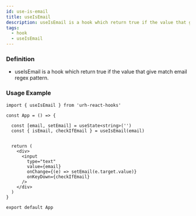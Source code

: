 ```yaml
---
id: use-is-email
title: useIsEmail
description: useIsEmail is a hook which return true if the value that give match email regex pattern.
tags: 
  - hook
  - useIsEmail
---
```


### Definition

- useIsEmail is a hook which return true if the value that give match email regex pattern.

### Usage Example

```tsx
import { useIsEmail } from 'urh-react-hooks'

const App = () => {

  const [email, setEmail] = useState<string>('')
  const { isEmail, checkIfEmail } = useIsEmail(email)


  return (
    <div>
      <input 
        type="text"
        value={email}
        onChange={(e) => setEmail(e.target.value)}
        onKeyDown={checkIfEmail}
      />
    </div>
  )
}

export default App
```
